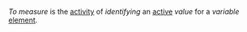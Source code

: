 *To measure* is the [activity](https://github.com/gcassel/Modular-Organization-Terminology/blob/master/terms/activity.md) of *identifying* an [active](https://github.com/gcassel/Modular-Organization-Terminology/blob/master/terms/active.md) *value* for a *variable* [element](https://github.com/gcassel/Modular-Organization-Terminology/blob/master/terms/element.md).

